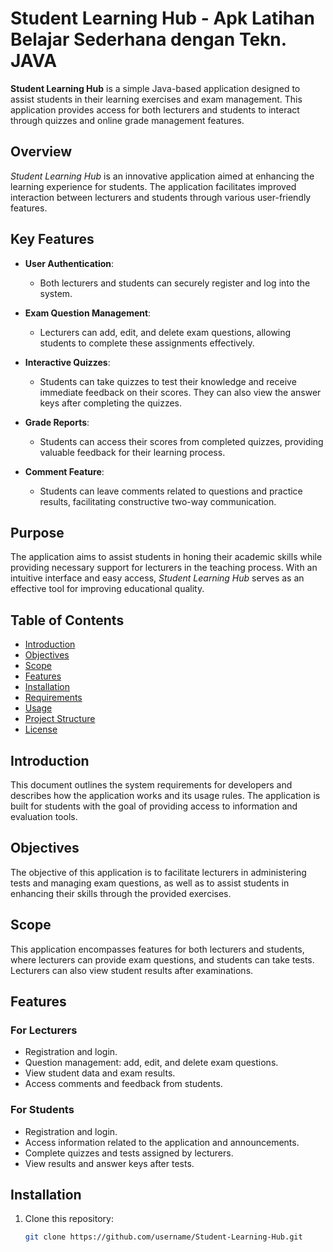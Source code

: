 # Student Learning Hub - Apk Latihan Belajar Sederhana dengan Tekn. JAVA

**Student Learning Hub** is a simple Java-based application designed to assist students in their learning exercises and exam management. This application provides access for both lecturers and students to interact through quizzes and online grade management features.

## Overview

*Student Learning Hub* is an innovative application aimed at enhancing the learning experience for students. The application facilitates improved interaction between lecturers and students through various user-friendly features.

## Key Features

- **User Authentication**: 
  - Both lecturers and students can securely register and log into the system.

- **Exam Question Management**: 
  - Lecturers can add, edit, and delete exam questions, allowing students to complete these assignments effectively.

- **Interactive Quizzes**: 
  - Students can take quizzes to test their knowledge and receive immediate feedback on their scores. They can also view the answer keys after completing the quizzes.

- **Grade Reports**: 
  - Students can access their scores from completed quizzes, providing valuable feedback for their learning process.

- **Comment Feature**: 
  - Students can leave comments related to questions and practice results, facilitating constructive two-way communication.

## Purpose

The application aims to assist students in honing their academic skills while providing necessary support for lecturers in the teaching process. With an intuitive interface and easy access, *Student Learning Hub* serves as an effective tool for improving educational quality.

## Table of Contents

- [Introduction](#introduction)
- [Objectives](#objectives)
- [Scope](#scope)
- [Features](#features)
- [Installation](#installation)
- [Requirements](#requirements)
- [Usage](#usage)
- [Project Structure](#project-structure)
- [License](#license)

## Introduction

This document outlines the system requirements for developers and describes how the application works and its usage rules. The application is built for students with the goal of providing access to information and evaluation tools.

## Objectives

The objective of this application is to facilitate lecturers in administering tests and managing exam questions, as well as to assist students in enhancing their skills through the provided exercises.

## Scope

This application encompasses features for both lecturers and students, where lecturers can provide exam questions, and students can take tests. Lecturers can also view student results after examinations.

## Features

### For Lecturers

- Registration and login.
- Question management: add, edit, and delete exam questions.
- View student data and exam results.
- Access comments and feedback from students.

### For Students

- Registration and login.
- Access information related to the application and announcements.
- Complete quizzes and tests assigned by lecturers.
- View results and answer keys after tests.

## Installation

1. Clone this repository:
   ```bash
   git clone https://github.com/username/Student-Learning-Hub.git
